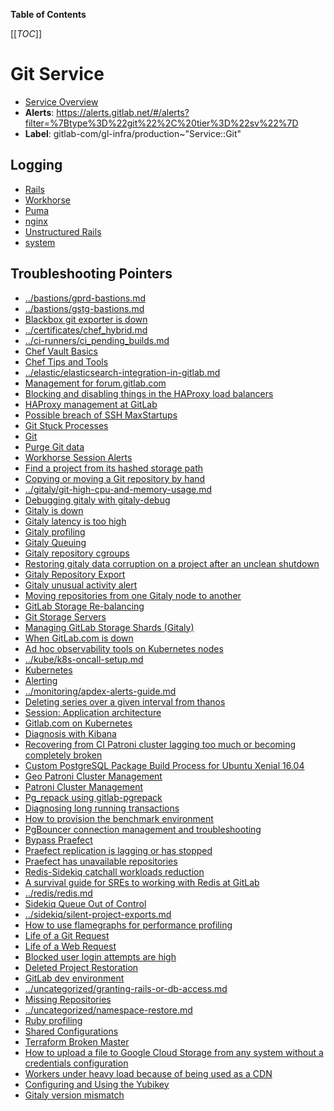 <!-- MARKER: do not edit this section directly. Edit services/service-catalog.yml then run scripts/generate-docs -->

**Table of Contents**

[[_TOC_]]

# Git Service

* [Service Overview](https://dashboards.gitlab.net/d/git-main/git-overview)
* **Alerts**: <https://alerts.gitlab.net/#/alerts?filter=%7Btype%3D%22git%22%2C%20tier%3D%22sv%22%7D>
* **Label**: gitlab-com/gl-infra/production~"Service::Git"

## Logging

* [Rails](https://log.gprd.gitlab.net/goto/b368513b02f183a06d28c2a958b00602)
* [Workhorse](https://log.gprd.gitlab.net/goto/3ddd4ee7141ba2ec1a8b3bb0cb1476fe)
* [Puma](https://log.gprd.gitlab.net/goto/a2601cff0b6f000339e05cdb9deab58b)
* [nginx](https://log.gprd.gitlab.net/goto/8a5fb5820ec7c8daebf719c51fa00ce0)
* [Unstructured Rails](https://console.cloud.google.com/logs/viewer?project=gitlab-production&interval=PT1H&resource=gce_instance&advancedFilter=jsonPayload.hostname%3A%22git%22%0Alabels.tag%3D%22unstructured.production%22&customFacets=labels.%22compute.googleapis.com%2Fresource_name%22)
* [system](https://log.gprd.gitlab.net/goto/bd680ccb3c21567e47a821bbf52a7c09)

## Troubleshooting Pointers

* [../bastions/gprd-bastions.md](../bastions/gprd-bastions.md)
* [../bastions/gstg-bastions.md](../bastions/gstg-bastions.md)
* [Blackbox git exporter is down](../blackbox/blackbox-git-exporter.md)
* [../certificates/chef_hybrid.md](../certificates/chef_hybrid.md)
* [../ci-runners/ci_pending_builds.md](../ci-runners/ci_pending_builds.md)
* [Chef Vault Basics](../config_management/chef-vault.md)
* [Chef Tips and Tools](../config_management/chef-workflow.md)
* [../elastic/elasticsearch-integration-in-gitlab.md](../elastic/elasticsearch-integration-in-gitlab.md)
* [Management for forum.gitlab.com](../forum/discourse-forum.md)
* [Blocking and disabling things in the HAProxy load balancers](../frontend/block-things-in-haproxy.md)
* [HAProxy management at GitLab](../frontend/haproxy.md)
* [Possible breach of SSH MaxStartups](../frontend/ssh-maxstartups-breach.md)
* [Git Stuck Processes](git-stuck-processes.md)
* [Git](git.md)
* [Purge Git data](purge-git-data.md)
* [Workhorse Session Alerts](workhorse-git-session-alerts.md)
* [Find a project from its hashed storage path](../gitaly/find-project-from-hashed-storage.md)
* [Copying or moving a Git repository by hand](../gitaly/git-copy-by-hand.md)
* [../gitaly/git-high-cpu-and-memory-usage.md](../gitaly/git-high-cpu-and-memory-usage.md)
* [Debugging gitaly with gitaly-debug](../gitaly/gitaly-debugging-tool.md)
* [Gitaly is down](../gitaly/gitaly-down.md)
* [Gitaly latency is too high](../gitaly/gitaly-latency.md)
* [Gitaly profiling](../gitaly/gitaly-profiling.md)
* [Gitaly Queuing](../gitaly/gitaly-rate-limiting.md)
* [Gitaly repository cgroups](../gitaly/gitaly-repos-cgroup.md)
* [Restoring gitaly data corruption on a project after an unclean shutdown](../gitaly/gitaly-repository-corruption.md)
* [Gitaly Repository Export](../gitaly/gitaly-repositry-export.md)
* [Gitaly unusual activity alert](../gitaly/gitaly-unusual-activity.md)
* [Moving repositories from one Gitaly node to another](../gitaly/move-repositories.md)
* [GitLab Storage Re-balancing](../gitaly/storage-rebalancing.md)
* [Git Storage Servers](../gitaly/storage-servers.md)
* [Managing GitLab Storage Shards (Gitaly)](../gitaly/storage-sharding.md)
* [When GitLab.com is down](../incidents/when-gitlab-com-is-down.md)
* [Ad hoc observability tools on Kubernetes nodes](../kube/k8s-adhoc-observability.md)
* [../kube/k8s-oncall-setup.md](../kube/k8s-oncall-setup.md)
* [Kubernetes](../kube/kubernetes.md)
* [Alerting](../monitoring/alerts_manual.md)
* [../monitoring/apdex-alerts-guide.md](../monitoring/apdex-alerts-guide.md)
* [Deleting series over a given interval from thanos](../monitoring/thanos-delete-series-interval.md)
* [Session: Application architecture](../onboarding/architecture.md)
* [Gitlab.com on Kubernetes](../onboarding/gitlab.com_on_k8s.md)
* [Diagnosis with Kibana](../onboarding/kibana-diagnosis.md)
* [Recovering from CI Patroni cluster lagging too much or becoming completely broken](../patroni-ci/recovering_patroni_ci_intense_lagging_or_replication_stopped.md)
* [Custom PostgreSQL Package Build Process for Ubuntu Xenial 16.04](../patroni/custom_postgres_packages.md)
* [Geo Patroni Cluster Management](../patroni/geo-patroni-cluster.md)
* [Patroni Cluster Management](../patroni/patroni-management.md)
* [Pg_repack using gitlab-pgrepack](../patroni/pg_repack.md)
* [Diagnosing long running transactions](../patroni/postgres-long-running-transaction.md)
* [How to provision the benchmark environment](../patroni/provisioning_bench_env.md)
* [PgBouncer connection management and troubleshooting](../pgbouncer/pgbouncer-connections.md)
* [Bypass Praefect](../praefect/praefect-bypass.md)
* [Praefect replication is lagging or has stopped](../praefect/praefect-replication.md)
* [Praefect has unavailable repositories](../praefect/praefect-unavailable-repo.md)
* [Redis-Sidekiq catchall workloads reduction](../redis/redis-sidekiq-catchall-workloads-reduction.md)
* [A survival guide for SREs to working with Redis at GitLab](../redis/redis-survival-guide-for-sres.md)
* [../redis/redis.md](../redis/redis.md)
* [Sidekiq Queue Out of Control](../sidekiq/large-sidekiq-queue.md)
* [../sidekiq/silent-project-exports.md](../sidekiq/silent-project-exports.md)
* [How to use flamegraphs for performance profiling](../tutorials/how_to_use_flamegraphs_for_perf_profiling.md)
* [Life of a Git Request](../tutorials/overview_life_of_a_git_request.md)
* [Life of a Web Request](../tutorials/overview_life_of_a_web_request.md)
* [Blocked user login attempts are high](../uncategorized/blocked-user-logins.md)
* [Deleted Project Restoration](../uncategorized/deleted-project-restore.md)
* [GitLab dev environment](../uncategorized/dev-environment.md)
* [../uncategorized/granting-rails-or-db-access.md](../uncategorized/granting-rails-or-db-access.md)
* [Missing Repositories](../uncategorized/missing_repos.md)
* [../uncategorized/namespace-restore.md](../uncategorized/namespace-restore.md)
* [Ruby profiling](../uncategorized/ruby-profiling.md)
* [Shared Configurations](../uncategorized/shared-configurations.md)
* [Terraform Broken Master](../uncategorized/terraform-broken-master.md)
* [How to upload a file to Google Cloud Storage from any system without a credentials configuration](../uncategorized/upload-file-to-gcs-using-signed-url.md)
* [Workers under heavy load because of being used as a CDN](../uncategorized/workers-high-load.md)
* [Configuring and Using the Yubikey](../uncategorized/yubikey.md)
* [Gitaly version mismatch](../version/gitaly-version-mismatch.md)
<!-- END_MARKER -->

<!-- ## Summary -->

<!-- ## Architecture -->

<!-- ## Performance -->

<!-- ## Scalability -->

<!-- ## Availability -->

<!-- ## Durability -->

<!-- ## Security/Compliance -->

<!-- ## Monitoring/Alerting -->

<!-- ## Links to further Documentation -->

